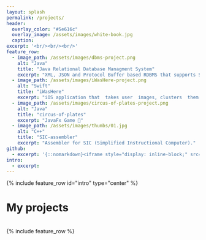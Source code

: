 ```yaml
---
layout: splash
permalink: /projects/
header:
  overlay_color: "#5e616c"
  overlay_image: /assets/images/white-book.jpg
  caption: 
excerpt: '<br/><br/><br/>'
feature_row:
  - image_path: /assets/images/dbms-project.png
    alt: "Java"
    title: "Java Relational Database Managment System"
    excerpt: "XML, JSON and Protocol Buffer based RDBMS that supports SQL syntax with JDBC API implementation."
  - image_path: /assets/images/iWasHere-project.png
    alt: "Swift"
    title: "iWasHere"
    excerpt: "iOS application that  takes user  images, clusters  them  according to  their location then stores  them  on  a server. It  uses  the device’s  GPS and notfies the user  if  he  is  near  a place in which  he  had taken an  image."
  - image_path: /assets/images/circus-of-plates-project.png
    alt: "Java"
    title: "circus-of-plates"
    excerpt: "JavaFx Game 🎪"
  - image_path: /assets/images/thumbs/01.jpg
    alt: "C++"
    title: "SIC-assembler"
    excerpt: "Assembler for SIC (Simplified Instructional Computer)."
github:
  - excerpt: '{::nomarkdown}<iframe style="display: inline-block;" src="https://ghbtns.com/github-btn.html?user=mmistakes&repo=minimal-mistakes&type=star&count=true&size=large" frameborder="0" scrolling="0" width="160px" height="30px"></iframe> <iframe style="display: inline-block;" src="https://ghbtns.com/github-btn.html?user=mmistakes&repo=minimal-mistakes&type=fork&count=true&size=large" frameborder="0" scrolling="0" width="158px" height="30px"></iframe>{:/nomarkdown}'
intro:
  - excerpt:
---
```


{% include feature_row id="intro" type="center" %}
# My projects
<br/>
{% include feature_row %}
